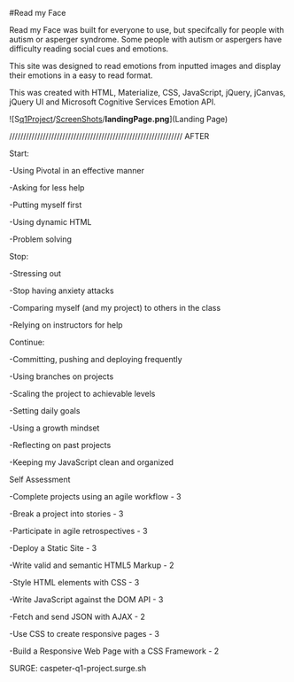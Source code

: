 #Read my Face



Read my Face was built for everyone to use, but specifcally for people with autism or asperger syndrome. Some people with autism or aspergers have difficulty reading social cues and emotions.

This site was designed to read emotions from inputted images and display their emotions in a easy to read format. 

This was created with HTML, Materialize, CSS, JavaScript, jQuery, jCanvas, jQuery UI and Microsoft Cognitive Services Emotion API.

![S[q1Project](https://github.com/caspeter/q1Project)/[ScreenShots](https://github.com/caspeter/q1Project/tree/master/ScreenShots)/**landingPage.png**](Landing Page)






//////////////////////////////////////////////////////////////
AFTER

Start:

-Using Pivotal in an effective manner

-Asking for less help

-Putting myself first

-Using dynamic HTML

-Problem solving

Stop:

-Stressing out

-Stop having anxiety attacks

-Comparing myself (and my project) to others in the class

-Relying on instructors for help

Continue:

-Committing, pushing and deploying frequently

-Using branches on projects

-Scaling the project to achievable levels

-Setting daily goals

-Using a growth mindset

-Reflecting on past projects

-Keeping my JavaScript clean and organized



Self Assessment

-Complete projects using an agile workflow - 3

-Break a project into stories - 3

-Participate in agile retrospectives - 3

-Deploy a Static Site - 3

-Write valid and semantic HTML5 Markup - 2

-Style HTML elements with CSS - 3

-Write JavaScript against the DOM API - 3

-Fetch and send JSON with AJAX - 2

-Use CSS to create responsive pages - 3

-Build a Responsive Web Page with a CSS Framework - 2



SURGE: caspeter-q1-project.surge.sh

